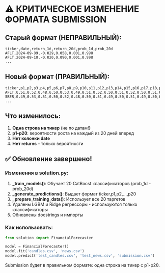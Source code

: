 # ⚠️ КРИТИЧЕСКОЕ ИЗМЕНЕНИЕ ФОРМАТА SUBMISSION

## Старый формат (НЕПРАВИЛЬНЫЙ):
```csv
ticker,date,return_1d,return_20d,prob_1d,prob_20d
AFLT,2024-09-09,-0.029,0.058,0.001,0.998
AFLT,2024-09-10,-0.020,0.090,0.001,0.998
...
```

## Новый формат (ПРАВИЛЬНЫЙ):
```csv
ticker,p1,p2,p3,p4,p5,p6,p7,p8,p9,p10,p11,p12,p13,p14,p15,p16,p17,p18,p19,p20
AFLT,0.51,0.52,0.48,0.50,0.53,0.49,0.51,0.52,0.50,0.51,0.52,0.50,0.51,0.49,0.50,0.51,0.52,0.48,0.50,0.53
SBER,0.49,0.53,0.51,0.50,0.52,0.48,0.50,0.51,0.49,0.50,0.51,0.49,0.50,0.52,0.51,0.50,0.49,0.53,0.51,0.50
...
```

## Что изменилось:
1. **Одна строка на тикер** (не по датам!)
2. **p1-p20**: вероятности роста на каждый из 20 дней вперед
3. **Нет колонки date**
4. **Нет returns** - только вероятности

## ✅ Обновление завершено!

### Изменения в solution.py:
1. **_train_models()**: Обучает 20 CatBoost классификаторов (prob_1d - prob_20d)
2. **_generate_predictions()**: Выдает формат ticker,p1,p2,...,p20
3. **_prepare_training_data()**: Использует все 20 таргетов
4. Удалены LGBM и Ridge регрессоры - используются только классификаторы
5. Обновлены docstrings и импорты

### Как использовать:
```python
from solution import FinancialForecaster

model = FinancialForecaster()
model.fit('candles.csv', 'news.csv')
model.predict('test_candles.csv', 'test_news.csv', 'submission.csv')
```

Submission будет в правильном формате: одна строка на тикер с p1-p20.
